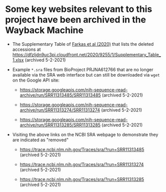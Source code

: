 # Some key websites relevant to this project have been archived in the Wayback Machine

- The Supplementary Table of [Farkas et al (2020)](https://peerj.com/articles/9255) that lists the deleted accessions at https://dfzljdn9uc3pi.cloudfront.net/2020/9255/1/Supplementary_Table_1.xlsx (archived 5-2-2021)

- Example `*.sra` files from BioProject PRJNA612766 that are no longer available via the SRA web interface but can still be downloaded via `wget` on the Google API site:

    - https://storage.googleapis.com/nih-sequence-read-archive/run/SRR11313485/SRR11313485 (archived 5-2-2021)

    - https://storage.googleapis.com/nih-sequence-read-archive/run/SRR11313274/SRR11313274 (archived 5-2-2021)

    - https://storage.googleapis.com/nih-sequence-read-archive/run/SRR11313285/SRR11313285 (archived 5-2-2021)

- Visiting the above links on the NCBI SRA webpage to demonstrate they are indicated as "removed"

    - https://trace.ncbi.nlm.nih.gov/Traces/sra/?run=SRR11313485 (archived 5-2-2021)

    - https://trace.ncbi.nlm.nih.gov/Traces/sra/?run=SRR11313274 (archived 5-2-2021)

    - https://trace.ncbi.nlm.nih.gov/Traces/sra/?run=SRR11313285 (archived 5-2-2021)
